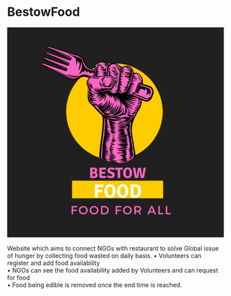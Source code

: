 # BestowFood
<img src ="https://github.com/jahnvisrivastava100/BestowFood/blob/main/image/img1.png">

Website which aims to connect NGOs with restaurant to solve Global issue of hunger by collecting food wasted on daily  basis. 
• Volunteers can register and add food availability<br>
• NGOs can see the food availability added by Volunteers and can request for food<br>
• Food being edible is removed once the end time is reached.<br>



